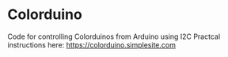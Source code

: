 # Colorduino
Code for controlling Colorduinos from Arduino using I2C
Practcal instructions here:
https://colorduino.simplesite.com
